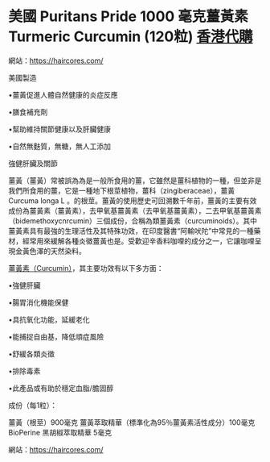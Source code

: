 # 美國 Puritans Pride 1000 毫克薑黃素 Turmeric Curcumin (120粒) [香港代購](https://haircores.com/)

網站：https://haircores.com/

美國製造

 

•薑黃促進人體自然健康的炎症反應

•膳食補充劑

•幫助維持關節健康以及肝臟健康

•自然無麩質，無糖，無人工添加

強健肝臟及關節

 

薑黃（薑黃）常被誤為為是一般所食用的薑，它雖然是薑科植物的一種，但並非是我們所食用的薑，它是一種地下根莖植物，薑科（zingiberaceae），薑黃Curcuma longa L 。的根莖。薑黃的使用歷史可回溯數千年前，薑黃的主要有效成份為薑黃素（薑黃素），去甲氧基薑黃素（去甲氧基薑黃素），二去甲氧基薑黃素（bidemethoxycnrcumin）三個成份，合稱為類薑黃素（curcuminoids）。其中薑黃素具有最強的生理活性及其特殊功效，在印度醫書“阿輸吠陀”中常見的一種藥材，經常用來緩解各種炎徵薑黃也是。受歡迎辛香料咖哩的成分之一，它讓咖哩呈現金黃色澤的天然染料。


[薑黃素（Curcumin）](https://haircores.com/product/%e7%be%8e%e5%9c%8b-puritans-pride-1000-%e6%af%ab%e5%85%8b%e8%96%91%e9%bb%83%e7%b4%a0-turmeric-curcumin-120%e7%b2%92/)，其主要功效有以下多方面：

•強健肝臟

•腸胃消化機能保健

•具抗氧化功能，延緩老化

•能捕捉自由基，降低頑症風險

•舒緩各類炎徵

•排除毒素

•此產品或有助於穩定血脂/膽固醇

 

成份（每1粒）：

 

薑黃（根莖）900毫克
薑黃萃取精華（標準化為95％薑黃素活性成分）100毫克
BioPerine 黑胡椒萃取精華 5毫克

網站：https://haircores.com/

